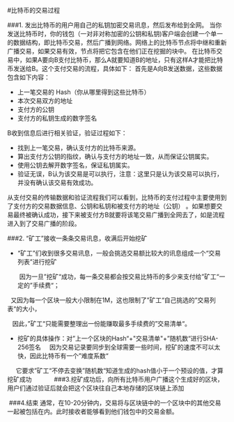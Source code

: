 #比特币的交易过程

###1. 发出比特币的用户用自己的私钥加密交易讯息，然后发布给到全网。
当你发送比特币时，你的钱包（一对非对称加密的公钥和私钥)客户端会创建一个单一的数据结构，即比特币交易，然后广播到网络。网络上的比特币节点将中继和重新广播交易，如果交易有效，节点将把它包含在他们正在挖掘的块中。
在比特币交易中，如果A要向B支付比特币，那么A就要知道B的地址，只有这样A才能把比特币发送给B。这个支付交易的流程，具体如下：
首先是A向B发送数据，这些数据包含如下内容：
- 上一笔交易的 Hash（你从哪里得到这些比特币）
- 本次交易双方的地址
- 支付方的公钥
- 支付方的私钥生成的数字签名
 
B收到信息后进行相关验证，验证过程如下：
- 找到上一笔交易，确认支付方的比特币来源。
- 算出支付方公钥的指纹，确认与支付方的地址一致，从而保证公钥属实。
- 使用公钥去解开数字签名，保证私钥属实。
- 验证无误，B认为该交易是可以执行，注意：这里只是认为该交易可以执行，并没有确认该交易有效成功。

从支付交易的传输数据和验证流程我们可以看到，比特币的支付过程中主要使用到了支付方的交易数据信息、公钥和私钥和被支付方的地址（公钥） 。如果想要交易最终被确认成功，接下来被支付方B就要将该笔交易广播到全网去了，如是流程进入到了交易广播的阶段。

###2. “矿工”接收一条条交易讯息，收满后开始挖矿
- “矿工”们收到很多交易讯息，一般会挑选交易额比较大的讯息组成一个“交易列表”进行挖矿 

     因为一旦”挖矿“成功，每一条交易都会按交易比特币的多少来支付给”矿工“一定的”手续费“；
     
    又因为每一个区块一般大小限制在1M，这也限制了”矿工“自己挑选的”交易列表“的大小，
    
     因此，”矿工“只能需要整理出一份能赚取最多手续费的”交易清单“。
- 挖矿的具体操作：对”上一个区块的Hash“+"交易清单"+”随机数“进行SHA-256签名
    因为交易记录要同步到全球需要一些时间，挖矿的速度不可以太快，因此比特币有一个”难度系数“
    
     它要求”矿工“不停去变换”随机数“知道生成的hash值小于一个预设的值，才算挖矿成功
            
###3.挖矿成功后，向所有比特币用户广播这个生成好的区块，用户们通过验证后就会把这个区块往自己本地存储的区块链上添加

 ###4.结束
通常，在10-20分钟内，交易将与区块链中的一个区块中的其他交易一起被包括在内。此时接收者能够看到他们钱包中的交易金额。
